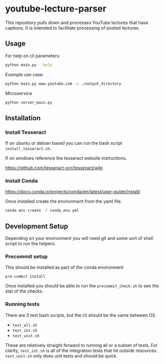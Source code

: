 # youtube-lecture-parser

This repository pulls down and processes YouTube lectures that have captions.  It is intended to facilitate processing of posted lectures.

## Usage

For help on cli parameters:

```bash
python main.py --help
```

Example use case:

```bash
python main.py www.youtube.com -o ./output_directory
```

Microservice

```bash
python server_main.py
```

## Installation

### Install Tesseract

If on ubuntu or debian based you can run the bash script `install_tesseract.sh`.

If on windows reference the tesseract website instructions.

<https://github.com/tesseract-ocr/tesseract/wiki>

### Install Conda

https://docs.conda.io/projects/conda/en/latest/user-guide/install/

Once installed create the environment from the yaml file.

```bash
conda env create -f conda_env.yml
```

## Development Setup

Depending on your environment you will need git and some sort of shell script to run the helpers.

### Precommit setup

This should be installed as part of the conda environment
```
pre-commit install
```

Once installed you should be able to run the `precommit_check.sh` to see the stat of the checks.

### Running tests

There are 3 test bash scripts, but the cli should be the same between OS.

* `test_all.sh`
* `test_int.sh`
* `test_unit.sh`

These are relatively straight forward to running all or a subset of tests.  For clarity, `test_int.sh` is all of the integration tests that hit outside resources.  `test_unit.sh` only does unit tests and should be quick.
